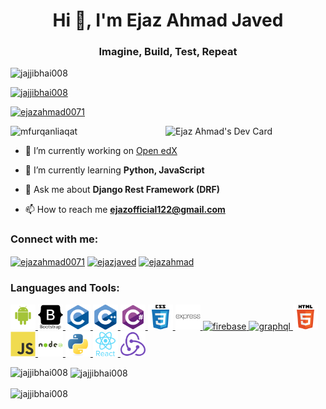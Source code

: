 <h1 align="center">Hi 👋, I'm Ejaz Ahmad Javed</h1>
<h3 align="center">Imagine, Build, Test, Repeat</h3>

<p align="left"> <img src="https://komarev.com/ghpvc/?username=jajjibhai008&label=Profile%20views&color=0e75b6&style=flat" alt="jajjibhai008" /> </p>

<p align="left"> <a href="https://github.com/ryo-ma/github-profile-trophy"><img src="https://github-profile-trophy.vercel.app/?username=jajjibhai008" alt="jajjibhai008" /></a> </p>

<p align="left"> <a href="https://twitter.com/ejazahmad0071" target="blank"><img src="https://img.shields.io/twitter/follow/ejazahmad0071?logo=twitter&style=for-the-badge" alt="ejazahmad0071" /></a> </p>


<div align="left">
  <a href="https://app.daily.dev/jajjibhai008"  target="_blank">
    <img 
    src="https://api.daily.dev/devcards/6e21616a369448a69040724fe09377ef.png?r=nmz" 
    width="256"
      align="right"
    alt="Ejaz Ahmad's Dev Card"/>
  </a>
</div>

<p align="left"> <img src="https://komarev.com/ghpvc/?username=mfurqanliaqat&label=Profile%20views&color=0e75b6&style=flat" alt="mfurqanliaqat" /> </p>

- 🔭 I’m currently working on [Open edX](https://github.com/openedx/edx-platform)

- 🌱 I’m currently learning **Python, JavaScript**

- 💬 Ask me about **Django Rest Framework (DRF)**

- 📫 How to reach me **ejazofficial122@gmail.com**

<h3 align="left">Connect with me:</h3>
<p align="left">
<a href="https://twitter.com/ejazahmad0071" target="blank"><img align="center" src="https://raw.githubusercontent.com/rahuldkjain/github-profile-readme-generator/master/src/images/icons/Social/twitter.svg" alt="ejazahmad0071" height="30" width="40" /></a>
<a href="https://linkedin.com/in/ejazjaved" target="blank"><img align="center" src="https://raw.githubusercontent.com/rahuldkjain/github-profile-readme-generator/master/src/images/icons/Social/linked-in-alt.svg" alt="ejazjaved" height="30" width="40" /></a>
<a href="https://fb.com/ejazahmad" target="blank"><img align="center" src="https://raw.githubusercontent.com/rahuldkjain/github-profile-readme-generator/master/src/images/icons/Social/facebook.svg" alt="ejazahmad" height="30" width="40" /></a>
</p>

<h3 align="left">Languages and Tools:</h3>
<p align="left"> <a href="https://developer.android.com" target="_blank" rel="noreferrer"> <img src="https://raw.githubusercontent.com/devicons/devicon/master/icons/android/android-original-wordmark.svg" alt="android" width="40" height="40"/> </a> <a href="https://getbootstrap.com" target="_blank" rel="noreferrer"> <img src="https://raw.githubusercontent.com/devicons/devicon/master/icons/bootstrap/bootstrap-plain-wordmark.svg" alt="bootstrap" width="40" height="40"/> </a> <a href="https://www.cprogramming.com/" target="_blank" rel="noreferrer"> <img src="https://raw.githubusercontent.com/devicons/devicon/master/icons/c/c-original.svg" alt="c" width="40" height="40"/> </a> <a href="https://www.w3schools.com/cpp/" target="_blank" rel="noreferrer"> <img src="https://raw.githubusercontent.com/devicons/devicon/master/icons/cplusplus/cplusplus-original.svg" alt="cplusplus" width="40" height="40"/> </a> <a href="https://www.w3schools.com/cs/" target="_blank" rel="noreferrer"> <img src="https://raw.githubusercontent.com/devicons/devicon/master/icons/csharp/csharp-original.svg" alt="csharp" width="40" height="40"/> </a> <a href="https://www.w3schools.com/css/" target="_blank" rel="noreferrer"> <img src="https://raw.githubusercontent.com/devicons/devicon/master/icons/css3/css3-original-wordmark.svg" alt="css3" width="40" height="40"/> </a> <a href="https://expressjs.com" target="_blank" rel="noreferrer"> <img src="https://raw.githubusercontent.com/devicons/devicon/master/icons/express/express-original-wordmark.svg" alt="express" width="40" height="40"/> </a> <a href="https://firebase.google.com/" target="_blank" rel="noreferrer"> <img src="https://www.vectorlogo.zone/logos/firebase/firebase-icon.svg" alt="firebase" width="40" height="40"/> </a> <a href="https://graphql.org" target="_blank" rel="noreferrer"> <img src="https://www.vectorlogo.zone/logos/graphql/graphql-icon.svg" alt="graphql" width="40" height="40"/> </a> <a href="https://www.w3.org/html/" target="_blank" rel="noreferrer"> <img src="https://raw.githubusercontent.com/devicons/devicon/master/icons/html5/html5-original-wordmark.svg" alt="html5" width="40" height="40"/> </a> <a href="https://developer.mozilla.org/en-US/docs/Web/JavaScript" target="_blank" rel="noreferrer"> <img src="https://raw.githubusercontent.com/devicons/devicon/master/icons/javascript/javascript-original.svg" alt="javascript" width="40" height="40"/> </a> <a href="https://nodejs.org" target="_blank" rel="noreferrer"> <img src="https://raw.githubusercontent.com/devicons/devicon/master/icons/nodejs/nodejs-original-wordmark.svg" alt="nodejs" width="40" height="40"/> </a> <a href="https://www.python.org" target="_blank" rel="noreferrer"> <img src="https://raw.githubusercontent.com/devicons/devicon/master/icons/python/python-original.svg" alt="python" width="40" height="40"/> </a> <a href="https://reactjs.org/" target="_blank" rel="noreferrer"> <img src="https://raw.githubusercontent.com/devicons/devicon/master/icons/react/react-original-wordmark.svg" alt="react" width="40" height="40"/> </a> <a href="https://redux.js.org" target="_blank" rel="noreferrer"> <img src="https://raw.githubusercontent.com/devicons/devicon/master/icons/redux/redux-original.svg" alt="redux" width="40" height="40"/> </a> </p>

<p><img align="left" src="https://github-readme-stats.vercel.app/api/top-langs?username=jajjibhai008&show_icons=true&locale=en&layout=compact" alt="jajjibhai008" /></p>

<p>&nbsp;<img align="center" src="https://github-readme-stats.vercel.app/api?username=jajjibhai008&show_icons=true&locale=en" alt="jajjibhai008" /></p>

<p><img align="center" src="https://github-readme-streak-stats.herokuapp.com/?user=jajjibhai008&" alt="jajjibhai008" /></p>
